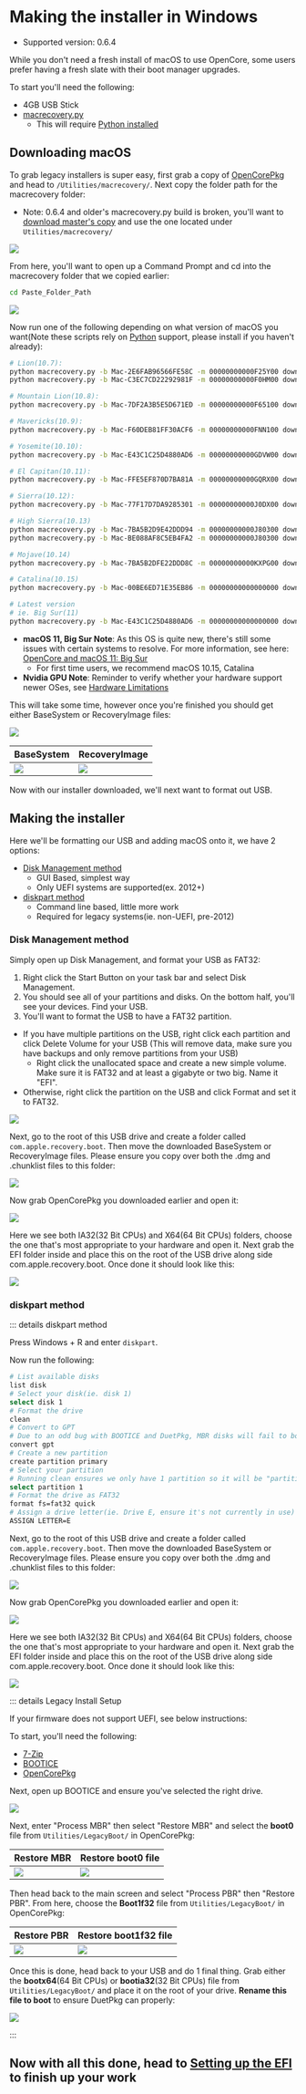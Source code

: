 # Making the installer in Windows

* Supported version: 0.6.4

While you don't need a fresh install of macOS to use OpenCore, some users prefer having a fresh slate with their boot manager upgrades.

To start you'll need the following:

* 4GB USB Stick
* [macrecovery.py](https://github.com/acidanthera/OpenCorePkg/releases)
  * This will require [Python installed](https://www.python.org/downloads/)

## Downloading macOS

To grab legacy installers is super easy, first grab a copy of [OpenCorePkg](https://github.com/acidanthera/OpenCorePkg/releases) and head to `/Utilities/macrecovery/`. Next copy the folder path for the macrecovery folder:

* Note: 0.6.4 and older's macrecovery.py build is broken, you'll want to [download master's copy](https://github.com/acidanthera/OpenCorePkg/archive/master.zip) and use the one located under `Utilities/macrecovery/`

![](../images/installer-guide/winblows-install-md/file-path.png)

From here, you'll want to open up a Command Prompt and cd into the macrecovery folder that we copied earlier:

```sh
cd Paste_Folder_Path
```

![](../images/installer-guide/winblows-install-md/command-prompt.png)

Now run one of the following depending on what version of macOS you want(Note these scripts rely on [Python](https://www.python.org/downloads/) support, please install if you haven't already):

```sh
# Lion(10.7):
python macrecovery.py -b Mac-2E6FAB96566FE58C -m 00000000000F25Y00 download
python macrecovery.py -b Mac-C3EC7CD22292981F -m 00000000000F0HM00 download

# Mountain Lion(10.8):
python macrecovery.py -b Mac-7DF2A3B5E5D671ED -m 00000000000F65100 download

# Mavericks(10.9):
python macrecovery.py -b Mac-F60DEB81FF30ACF6 -m 00000000000FNN100 download

# Yosemite(10.10):
python macrecovery.py -b Mac-E43C1C25D4880AD6 -m 00000000000GDVW00 download

# El Capitan(10.11):
python macrecovery.py -b Mac-FFE5EF870D7BA81A -m 00000000000GQRX00 download

# Sierra(10.12):
python macrecovery.py -b Mac-77F17D7DA9285301 -m 00000000000J0DX00 download

# High Sierra(10.13)
python macrecovery.py -b Mac-7BA5B2D9E42DDD94 -m 00000000000J80300 download
python macrecovery.py -b Mac-BE088AF8C5EB4FA2 -m 00000000000J80300 download

# Mojave(10.14)
python macrecovery.py -b Mac-7BA5B2DFE22DDD8C -m 00000000000KXPG00 download

# Catalina(10.15)
python macrecovery.py -b Mac-00BE6ED71E35EB86 -m 00000000000000000 download

# Latest version
# ie. Big Sur(11)
python macrecovery.py -b Mac-E43C1C25D4880AD6 -m 00000000000000000 download
```

* **macOS 11, Big Sur Note**: As this OS is quite new, there's still some issues with certain systems to resolve. For more information, see here: [OpenCore and macOS 11: Big Sur](../extras/big-sur/README.md)
  * For first time users, we recommend macOS 10.15, Catalina
* **Nvidia GPU Note**: Reminder to verify whether your hardware support newer OSes, see [Hardware Limitations](../macos-limits.md)

This will take some time, however once you're finished you should get either BaseSystem or RecoveryImage files:

![](../images/installer-guide/winblows-install-md/macrecovery-done.png)

| BaseSystem | RecoveryImage |
| :--- | :--- |
|![](../images/installer-guide/winblows-install-md/basesystem-example.png) | ![](../images/installer-guide/winblows-install-md/macrecovery-after.jpg) |

Now with our installer downloaded, we'll next want to format out USB.

## Making the installer

Here we'll be formatting our USB and adding macOS onto it, we have 2 options:

* [Disk Management method](#disk-management-method)
  * GUI Based, simplest way
  * Only UEFI systems are supported(ex. 2012+)
* [diskpart method](#diskpart-method)
  * Command line based, little more work
  * Required for legacy systems(ie. non-UEFI, pre-2012)

### Disk Management method

Simply open up Disk Management, and format your USB as FAT32:

1. Right click the Start Button on your task bar and select Disk Management.
2. You should see all of your partitions and disks. On the bottom half, you'll see your devices. Find your USB.
3. You'll want to format the USB to have a FAT32 partition.

* If you have multiple partitions on the USB, right click each partition and click Delete Volume for your USB (This will remove data, make sure you have backups and only remove partitions from your USB)
  * Right click the unallocated space and create a new simple volume. Make sure it is FAT32 and at least a gigabyte or two big. Name it "EFI".
* Otherwise, right click the partition on the USB and click Format and set it to FAT32.

![](../images/installer-guide/winblows-install-md/DiskManagement.jpg)

Next, go to the root of this USB drive and create a folder called `com.apple.recovery.boot`. Then move the downloaded BaseSystem or RecoveryImage files. Please ensure you copy over both the .dmg and .chunklist files to this folder:

![](../images/installer-guide/winblows-install-md/com-recovery.png)

Now grab OpenCorePkg you downloaded earlier and open it:

![](../images/installer-guide/winblows-install-md/base-oc-folder.png)

Here we see both IA32(32 Bit CPUs) and X64(64 Bit CPUs) folders, choose the one that's most appropriate to your hardware and open it. Next grab the EFI folder inside and place this on the root of the USB drive along side com.apple.recovery.boot. Once done it should look like this:

![](../images/installer-guide/winblows-install-md/com-efi-done.png)

### diskpart method

::: details diskpart method

Press Windows + R and enter `diskpart`.

Now run the following:

```sh
# List available disks
list disk
# Select your disk(ie. disk 1)
select disk 1
# Format the drive
clean
# Convert to GPT
# Due to an odd bug with BOOTICE and DuetPkg, MBR disks will fail to boot
convert gpt
# Create a new partition
create partition primary
# Select your partition
# Running clean ensures we only have 1 partition so it will be "partition 1"
select partition 1
# Format the drive as FAT32
format fs=fat32 quick
# Assign a drive letter(ie. Drive E, ensure it's not currently in use)
ASSIGN LETTER=E
```

Next, go to the root of this USB drive and create a folder called `com.apple.recovery.boot`. Then move the downloaded BaseSystem or RecoveryImage files. Please ensure you copy over both the .dmg and .chunklist files to this folder:

![](../images/installer-guide/winblows-install-md/com-recovery.png)

Now grab OpenCorePkg you downloaded earlier and open it:

![](../images/installer-guide/winblows-install-md/base-oc-folder.png)

Here we see both IA32(32 Bit CPUs) and X64(64 Bit CPUs) folders, choose the one that's most appropriate to your hardware and open it. Next grab the EFI folder inside and place this on the root of the USB drive along side com.apple.recovery.boot. Once done it should look like this:

![](../images/installer-guide/winblows-install-md/com-efi-done.png)

::: details Legacy Install Setup

If your firmware does not support UEFI, see below instructions:

To start, you'll need the following:

* [7-Zip](https://www.7-zip.org)
* [BOOTICE](https://www.majorgeeks.com/files/details/bootice_64_bit.html)
* [OpenCorePkg](https://github.com/acidanthera/OpenCorePkg/releases)

Next, open up BOOTICE and ensure you've selected the right drive.

![](../images/installer-guide/winblows-install-md/bootice.png)

Next, enter "Process MBR" then select "Restore MBR" and select the **boot0** file from `Utilities/LegacyBoot/` in OpenCorePkg:

| Restore MBR | Restore boot0 file |
| :--- | :--- |
| ![](../images/installer-guide/winblows-install-md/restore-mbr.png) | ![](../images/installer-guide/winblows-install-md/restore-mbr-file.png) |

Then head back to the main screen and select "Process PBR" then "Restore PBR". From here, choose the **Boot1f32** file from `Utilities/LegacyBoot/` in OpenCorePkg:

| Restore PBR | Restore boot1f32 file |
| :--- | :--- |
| ![](../images/installer-guide/winblows-install-md/restore-pbr.png) | ![](../images/installer-guide/winblows-install-md/restore-pbr-file.png) |

Once this is done, head back to your USB and do 1 final thing. Grab either the **bootx64**(64 Bit CPUs) or **bootia32**(32 Bit CPUs) file from `Utilities/LegacyBoot/` and place it on the root of your drive. **Rename this file to boot** to ensure DuetPkg can properly:

![](../images/installer-guide/winblows-install-md/final-boot-file.png)

:::

## Now with all this done, head to [Setting up the EFI](./opencore-efi.md) to finish up your work
